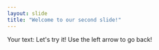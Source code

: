 ```yaml
---
layout: slide
title: "Welcome to our second slide!"
---
```

Your text: Let's try it!
Use the left arrow to go back!
